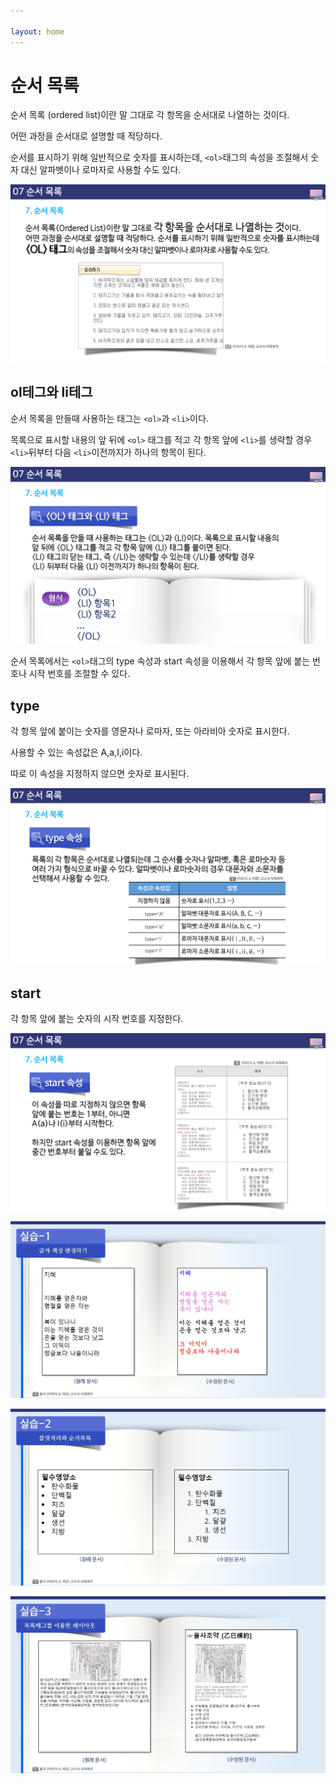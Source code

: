 ```yaml
---

layout: home
---
```


# 순서 목록

순서 목록 (ordered list)이란 말 그대로 각 항목을 순서대로 나열하는 것이다.

어떤 과정을 순서대로 설명할 때 적당하다.



순서를 표시하기 위해 일반적으로 숫자를 표시하는데, `<ol>`태그의 속성을 조절해서 숫자 대신 알파벳이나 로마자로 사용할 수도 있다.



![html502_42](./img/html502_42.png)



## ol테그와 li테그

순서 목록을 만들때 사용하는 태그는 `<ol>`과 `<li>`이다.

목록으로 표시할 내용의 앞 뒤에 `<ol>` 태그를  적고 각 항목 앞에 `<li>`를 생략할 경우 `<li>`뒤부터 다음 `<li>`이전까지가 하나의 항목이 된다.





![html502_43](./img/html502_43.png)



순서 목록에서는 `<ol>`태그의 type 속성과 start 속성을 이용해서 각 항목 앞에 붙는 번호나 시작 번호를 조절할 수 있다.



## type

각 항목 앞에 붙이는 숫자를 영문자나 로마자, 또는 아라비아 숫자로 표시한다.

사용할 수 있는 속성값은 A,a,I,i이다.

따로 이 속성을 지정하지 않으면 숫자로 표시된다.



![html502_45](./img/html502_45.png)

## start

각 항목 앞에 붙는 숫자의 시작 번호를 지정한다.







![html502_46](./img/html502_46.png)

![html502_47](./img/html502_47.png)

![html502_48](./img/html502_48.png)

![html502_49](./img/html502_49.png)